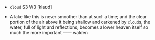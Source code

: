 - `cloud` S3 W3 [klaʊd]



-  A lake like this is never smoother than at such a time; and the clear portion of the air above it being shallow and darkened by `cloud`s, the water, full of light and reflections, becomes a lower heaven itself so much the more important —— walden